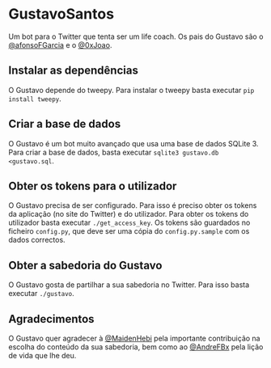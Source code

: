 # GustavoSantos
Um bot para o Twitter que tenta ser um life coach. Os pais do Gustavo são o [@afonsoFGarcia](https://twitter.com/afonsoFGarcia) e o [@0xJoao](https://twitter.com/0xJoao).

Instalar as dependências
------

O Gustavo depende do tweepy. Para instalar o tweepy basta executar `pip install tweepy`.

Criar a base de dados
------

O Gustavo é um bot muito avançado que usa uma base de dados SQLite 3. Para criar a base de dados, basta executar `sqlite3 gustavo.db <gustavo.sql`.

Obter os tokens para o utilizador
------

O Gustavo precisa de ser configurado. Para isso é preciso obter os tokens da aplicação (no site do Twitter) e do utilizador. Para obter os tokens do utilizador basta executar `./get_access_key`. Os tokens são guardados no ficheiro `config.py`, que deve ser uma cópia do `config.py.sample` com os dados correctos.

Obter a sabedoria do Gustavo
-------

O Gustavo gosta de partilhar a sua sabedoria no Twitter. Para isso basta executar `./gustavo`.

Agradecimentos
------

O Gustavo quer agradecer à [@MaidenHebi](https://twitter.com/MaidenHebi) pela importante contribuição na escolha do conteúdo da sua sabedoria, bem como ao [@AndreFBx](https://twitter.com/AndreFBx) pela lição de vida que lhe deu.
